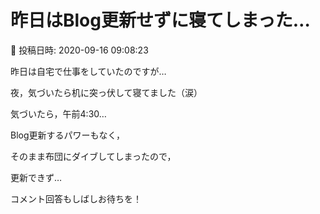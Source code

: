 # 昨日はBlog更新せずに寝てしまった…

📅 投稿日時: 2020-09-16 09:08:23

昨日は自宅で仕事をしていたのですが…


夜，気づいたら机に突っ伏して寝てました（涙）





気づいたら，午前4:30…


Blog更新するパワーもなく，


そのまま布団にダイブしてしまったので，


更新できず…


コメント回答もしばしお待ちを！

